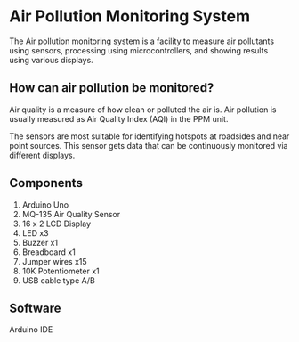 # Air Pollution Monitoring System
The Air pollution monitoring system is a facility to measure air pollutants using sensors, processing using microcontrollers, and showing results using various displays.

## How can air pollution be monitored?
Air quality is a measure of how clean or polluted the air is. Air pollution is usually measured as Air Quality Index (AQI) in the PPM unit.

The sensors are most suitable for identifying hotspots at roadsides and near point sources. This sensor gets data that can be continuously monitored via different displays.

## Components
1. Arduino Uno
2. MQ-135 Air Quality Sensor
3. 16 x 2 LCD Display
4. LED	x3	
5. Buzzer	x1	
6. Breadboard	x1	
7. Jumper wires	x15	
8. 10K Potentiometer	x1	
9. USB cable type A/B

## Software
Arduino IDE
